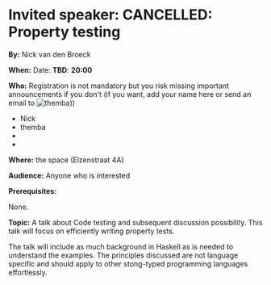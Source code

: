 # Invited speaker: **CANCELLED**: Property testing


**By:** Nick van den Broeck

**When:** Date: **TBD**: **20:00**

**Who:** Registration is not mandatory but you risk missing important announcements if you don't (if you want, add your name here or send an email to ![themba](/img/email.png "themba"))) 

* Nick
* themba
* 
* 

**Where:**  the space (Elzenstraat 4A) 

**Audience:** 
Anyone who is interested

**Prerequisites:**

None. 

**Topic:**
A talk about Code testing and subsequent discussion possibility.
This talk will focus on efficiently writing property tests.

The talk will include as much background in Haskell as is needed to understand the examples. The principles discussed are not language specific and should apply to other stong-typed programming languages effortlessly. 
